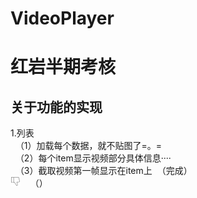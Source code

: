 # VideoPlayer
红岩半期考核 <br>
=======
关于功能的实现 <br>
---------
1.列表<br>
   （1）加载每个数据，就不贴图了=。=<br>
   （2）每个item显示视频部分具体信息····<br>
   （3）截取视频第一帧显示在item上  （完成）<br>
  ![](https://github.com/LoveStPaul3/VideoPlayer/blob/master/app/src/main/res/drawable/cai.png)
    （）
